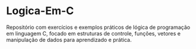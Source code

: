 # Logica-Em-C
Repositório com exercícios e exemplos práticos de lógica de programação em linguagem C, focado em estruturas de controle, funções, vetores e manipulação de dados para aprendizado e prática.
